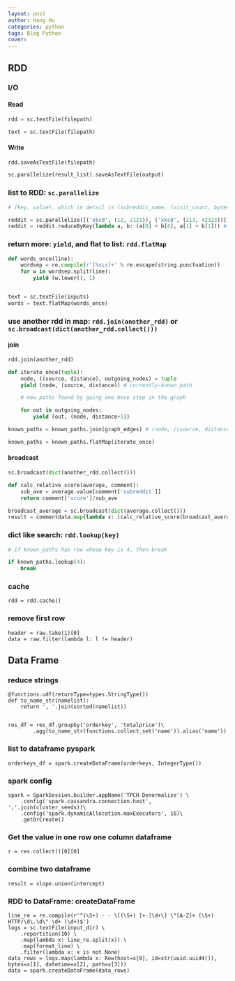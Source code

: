 ```yaml
---
layout: post
author: Hang Hu
categories: python
tags: Blog Python 
cover: 
---
```

## RDD

### I/O

#### Read

```python
rdd = sc.textFile(filepath)
```


```python
text = sc.textFile(filepath)
```


#### Write


```python
rdd.saveAsTextFile(filepath)
```


```python
sc.parallelize(result_list).saveAsTextFile(output)
```


### list to RDD: `sc.parallelize`


```python
# (key, value), which in detail is (subreddit_name, (visit_count, bytes transferred))

reddit = sc.parallelize([('xkcd', (12, 2121)), ('xkcd', (213, 42323))])
reddit = reddit.reduceByKey(lambda a, b: (a[0] + b[0], a[1] + b[1])) # reduce by subreddit_name

```


### return more: `yield`, and flat to list: `rdd.flatMap`


```python
def words_once(line):
    wordsep = re.compile(r'[%s\s]+' % re.escape(string.punctuation))
    for w in wordsep.split(line):
        yield (w.lower(), 1)


text = sc.textFile(inputs)
words = text.flatMap(words_once)
```


### use another rdd in map: `rdd.join(another_rdd)` or `sc.broadcast(dict(another_rdd.collect()))`


#### join


```python
rdd.join(another_rdd)
```


```python
def iterate_once(tuple):
    node, ((source, distance), outgoing_nodes) = tuple
    yield (node, (source, distance)) # currently-known path

    # new paths found by going one more step in the graph

    for out in outgoing_nodes:
        yield (out, (node, distance+1))

known_paths = known_paths.join(graph_edges) # (node, ((source, distance), list of outgoing nodes))

known_paths = known_paths.flatMap(iterate_once)
```


#### broadcast


```python
sc.broadcast(dict(another_rdd.collect()))
```


```python
def calc_relative_score(average, comment):
    sub_ave = average.value[comment['subreddit']]
    return comment['score']/sub_ave

broadcast_average = sc.broadcast(dict(average.collect()))
result = commentdata.map(lambda x: (calc_relative_score(broadcast_average, x), x['author'])).sortBy(lambda x: x[0])
```


### dict like search: `rdd.lookup(key)`


```python
# if known_paths has row whose key is 4, then break

if known_paths.lookup(4):
    break
```


### cache


```
rdd = rdd.cache()
```

### remove first row

```
header = raw.take(1)[0]
data = raw.filter(lambda l: l != header)
```


## Data Frame

### reduce strings

```
@functions.udf(returnType=types.StringType())
def to_name_str(namelist):
    return ', '.join(sorted(namelist))


res_df = res_df.groupby('orderkey', 'totalprice')\
        .agg(to_name_str(functions.collect_set('name')).alias('name'))
```

### list to dataframe pyspark

```
orderkeys_df = spark.createDataFrame(orderkeys, IntegerType())
```

### spark config

```
spark = SparkSession.builder.appName('TPCH Denormalize') \
    .config('spark.cassandra.connection.host', ','.join(cluster_seeds))\
    .config('spark.dynamicAllocation.maxExecutors', 16)\
    .getOrCreate()
```

### Get the value in one row one column dataframe

```
r = res.collect()[0][0]
```

### combine two dataframe

```
result = slope.union(intercept)

```

### RDD to DataFrame: createDataFrame

```
line_re = re.compile(r'^(\S+) - - \[(\S+) [+-]\d+\] \"[A-Z]+ (\S+) HTTP/\d\.\d\" \d+ (\d+)$')
logs = sc.textFile(input_dir) \
    .repartition(10) \
    .map(lambda x: line_re.split(x)) \
    .map(format_line) \
    .filter(lambda x: x is not None)
data_rows = logs.map(lambda x: Row(host=x[0], id=str(uuid.uuid4()), bytes=x[1], datetime=x[2], path=x[3]))
data = spark.createDataFrame(data_rows)
```